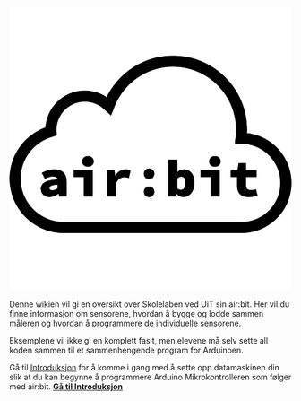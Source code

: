 <!-- --- title: Hjem -->

![air:bit logo][logo-full]

Denne wikien vil gi en oversikt over Skolelaben ved UiT sin air:bit. Her vil du
finne informasjon om sensorene, hvordan å bygge og lodde sammen måleren og 
hvordan å programmere de individuelle sensorene.

Eksemplene vil ikke gi en komplett fasit, men elevene må selv sette all koden
sammen til et sammenhengende program for Arduinoen.

Gå til [Introduksjon](Introduksjon) for å komme i gang med å sette opp
datamaskinen din slik at du kan begynne å programmere Arduino Mikrokontrolleren
som følger med air:bit.
**[Gå til Introduksjon](Introduksjon)**

[logo-full]: airbit-logo-full.png
